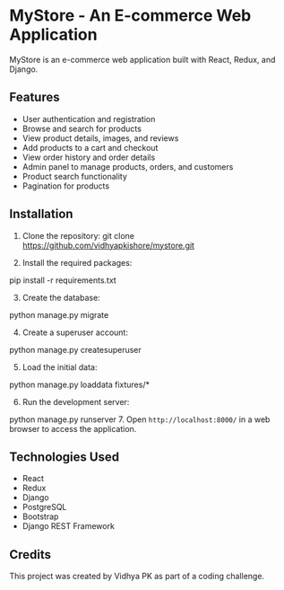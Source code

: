 # MyStore - An E-commerce Web Application

MyStore is an e-commerce web application built with React, Redux, and Django.

## Features

- User authentication and registration
- Browse and search for products
- View product details, images, and reviews
- Add products to a cart and checkout
- View order history and order details
- Admin panel to manage products, orders, and customers
- Product search functionality
- Pagination for products

## Installation

1. Clone the repository:
git clone https://github.com/vidhyapkishore/mystore.git

2. Install the required packages:

pip install -r requirements.txt


3. Create the database:

python manage.py migrate


4. Create a superuser account:

python manage.py createsuperuser

5. Load the initial data:

python manage.py loaddata fixtures/*

6. Run the development server:

python manage.py runserver
7. Open `http://localhost:8000/` in a web browser to access the application.

## Technologies Used

- React
- Redux
- Django
- PostgreSQL
- Bootstrap
- Django REST Framework

## Credits

This project was created by Vidhya PK as part of a coding challenge.
